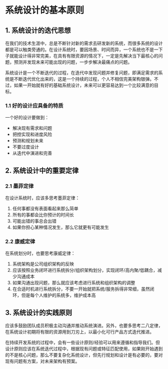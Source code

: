# 系统设计的基本原则

## 1. 系统设计的迭代思想

在我们的技术生涯中，总是不断针对新的需求去研发新的系统，而很多系统的设计都是可以触类旁通的。在设计系统时，要因场景、时间而异，一个系统也不是一下子就能设计得非常完美，在具有有限资源的情况下，一定是先解决当下最核心的问题，预测并发现未来可能出现的问题，一步步解决最痛点的问题。

系统设计是一个不断迭代的过程，在迭代中发现问题并修复问题，即满足需求的系统是不断迭代优化出来的，这是一个持续的过程，个人不相信完美架构银弹。不过，如果一开始就有好的基础系统设计，未来可以更容易达到一个比较满意的目标。

### 1.1 好的设计应具备的特质

一个好的设计要做到：
- 解决现有需求和问题
- 把控实现和进度风险
- 预测和规划未来
- 不要过度设计
- 从迭代中演进和完善

## 2. 系统设计中的重要定律

### 2.1 墨菲定律

在设计系统时，应该多思考墨菲定律：
1. 任何事都没有表面看起来那么简单
2. 所有的事都会比你预计的时间长
3. 可能出错的事总会出错
4. 如果你担心某种情况发生，那么它就更有可能发生

### 2.2 康威定律

在系统划分时，也要思考康威定律：
1. 系统架构是公司组织架构的反映
2. 应该按照业务闭环进行系统拆分/组织架构划分，实现闭环/高内聚/低耦合，减少沟通成本
3. 如果沟通出现问题，那么就应该考虑进行系统和组织架构的调整
4. 在合适时机进行系统拆分，不要一开始就把系统/服务拆得非常细，虽然闭环，但是每个人维护的系统多，维护成本高

## 3. 系统设计的实践原则

应该多鼓励团队成员积极主动沟通并推动系统演进。另外，也要多思考二八定律，在系统设计初期将有限的资源用到刀刃上，以最小化可行产品方式迭代推进。

在持续开发系统的过程中，会有一些设计原则/经验可以用来遵循和指导我们。但设计原则应该在系统迭代过程中，根据现有问题或特征匹配使用，如果刚开始遇到的不是核心问题，那么不要复杂化系统设计，但先行规划和设计是有必要的，要对现有问题有方案，对未来架构有预案。


